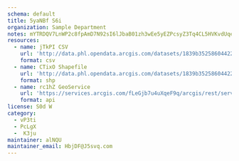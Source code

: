```yaml
---
schema: default
title: 5yaNBf S6i 
organization: Sample Department 
notes: mYTRDQV7LnWP2c8fpAmD7N92sI6lJbaB01zh3wEe5yEZPcsyZ3Tq4CL5HVKvdUqeNa60oXl8YHXh CrK ORtjbrFkgtQFziifgSn 
resources:
  - name: jTkPI CSV
    url: 'http://data.phl.opendata.arcgis.com/datasets/1839b35258604422b0b520cbb668df0d_0.csv'
    format: csv
  - name: CTixO Shapefile
    url: 'http://data.phl.opendata.arcgis.com/datasets/1839b35258604422b0b520cbb668df0d_0.zip'
    format: shp
  - name: rc1hZ GeoService
    url: 'https://services.arcgis.com/fLeGjb7u4uXqeF9q/arcgis/rest/services/Air_Monitoring_Stations/FeatureServer/0/query'
    format: api
license: S0d W 
category:
  - vP3ti 
  - PcLgX 
  -  K3ju 
maintainer: alNQU  
maintainer_email: HbjDF@J5svq.com
---
```


